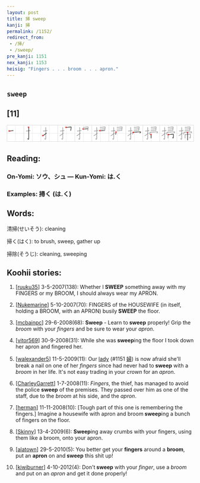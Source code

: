 ```yaml
---
layout: post
title: 掃 sweep
kanji: 掃
permalink: /1152/
redirect_from:
 - /掃/
 - /sweep/
pre_kanji: 1151
nex_kanji: 1153
heisig: "Fingers . . . broom . . . apron."
---
```


## `sweep`

## [11]

<div class="stroke"><img src="../images/E68E83.png" /></div>

## Reading:

### On-Yomi: ソウ、シュ &mdash; Kun-Yomi: は.く

### Examples: 掃く (は.く)

## Words:

清掃(せいそう): cleaning

掃く(はく): to brush, sweep, gather up

掃除(そうじ): cleaning, sweeping

## Koohii stories:

1) [<a href="http://kanji.koohii.com/profile/ruuku35">ruuku35</a>] 3-5-2007(138): Whether I<strong> SWEEP</strong> something away with my FINGERS or my BROOM, I should always wear my APRON. 

2) [<a href="http://kanji.koohii.com/profile/Nukemarine">Nukemarine</a>] 5-10-2007(70): FINGERS of the HOUSEWIFE (in itself, holding a BROOM, with an APRON) busily<strong> SWEEP</strong> the floor. 

3) [<a href="http://kanji.koohii.com/profile/mcbainpc">mcbainpc</a>] 29-6-2008(68): <strong>Sweep</strong> - Learn to<strong> sweep</strong> properly! Grip the <em>broom</em> with your <em>fingers</em> and be sure to wear your <em>apron</em>. 

4) [<a href="http://kanji.koohii.com/profile/vitor569">vitor569</a>] 30-9-2008(31): While she was<strong> sweep</strong>ing the floor I took down her apron and fingered her. 

5) [<a href="http://kanji.koohii.com/profile/walexander5">walexander5</a>] 11-5-2009(11): Our <a href="../1151">lady</a> <span class="index">(#1151 <a href="http://jisho.org/kanji/details/婦">婦</a>)</span> is now afraid she&#039;ll break a nail on one of her <em>fingers</em> since had never had to<strong> sweep</strong> with a <em>broom</em> in her life. It&#039;s not easy trading in your <em>crown</em> for an <em>apron</em>. 

6) [<a href="http://kanji.koohii.com/profile/CharleyGarrett">CharleyGarrett</a>] 1-7-2008(11): <em>Fingers</em>, the thief, has managed to avoid the police <strong>sweep</strong> of the premises. They passed over him as one of the staff, due to the <em>broom</em> at his side, and the <em>apron</em>. 

7) [<a href="http://kanji.koohii.com/profile/herman">herman</a>] 11-11-2008(10): [Tough part of this one is remembering the fingers.] Imagine a housewife with apron and broom<strong> sweep</strong>ing a bunch of fingers on the floor. 

8) [<a href="http://kanji.koohii.com/profile/Skinny">Skinny</a>] 13-4-2009(6): <strong>Sweep</strong>ing away crumbs with your fingers, using them like a broom, onto your apron. 

9) [<a href="http://kanji.koohii.com/profile/alatown">alatown</a>] 29-5-2010(5): You better get your <strong>fingers</strong> around a <strong>broom</strong>, put an <strong>apron</strong> on and<strong> sweep</strong> this shit up! 

10) [<a href="http://kanji.koohii.com/profile/kiwiburner">kiwiburner</a>] 4-10-2012(4): Don&#039;t<strong> sweep</strong> with your <em>finger</em>, use a <em>broom</em> and put on an <em>apron</em> and get it done properly! 
